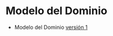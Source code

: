 # Modelo del Dominio 
+ Modelo del Dominio [versión 1](https://github.com/Ingenieria-Informatica-UNEATLANTICO/app-actividad-post-parcial-paulaqing/tree/main/modelosUML/MdD-v1)
